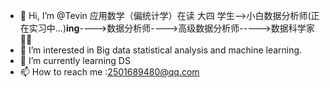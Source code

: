 - 👋 Hi, I’m @Tevin 应用数学（偏统计学）在读 大四 学生-->小白数据分析师(正在实习中...)**ing**---->数据分析师---->高级数据分析师----->数据科学家💪🏻
- 👀 I’m interested in Big data statistical analysis and machine learning.
- 🌱 I’m currently learning DS
- 📫 How to reach me :2501689480@qq.com

<!---
Tangweiwei227/Tangweiwei227 is a ✨ special ✨ repository because its `README.md` (this file) appears on your GitHub profile.
You can click the Preview link to take a look at your changes.
--->
